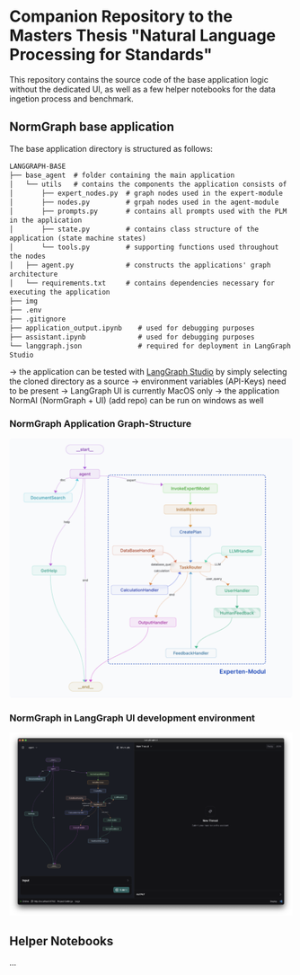 # Companion Repository to the Masters Thesis "Natural Language Processing for Standards"

This repository contains the source code of the base application logic without the dedicated UI, as well as a few helper notebooks for the data ingetion process and benchmark.


## NormGraph base application
The base application directory is structured as follows:
```
LANGGRAPH-BASE
├── base_agent  # folder containing the main application
│   └── utils   # contains the components the application consists of
│       ├── expert_nodes.py  # graph nodes used in the expert-module
│       ├── nodes.py         # grpah nodes used in the agent-module
│       ├── prompts.py       # contains all prompts used with the PLM in the application
│       ├── state.py         # contains class structure of the application (state machine states)
│       └── tools.py         # supporting functions used throughout the nodes
│   ├── agent.py             # constructs the applications' graph architecture
│   └── requirements.txt     # contains dependencies necessary for executing the application
├── img
├── .env
├── .gitignore
├── application_output.ipynb    # used for debugging purposes
├── assistant.ipynb             # used for debugging purposes
└── langgraph.json              # required for deployment in LangGraph Studio
```

-> the application can be tested with [LangGraph Studio]([https://www.google.com](https://github.com/langchain-ai/langgraph-studio)) by simply selecting the cloned directory as a source
-> environment variables (API-Keys) need to be present
-> LangGraph UI is currently MacOS only
-> the application NormAI (NormGraph + UI) (add repo) can be run on windows as well

### NormGraph Application Graph-Structure
![Application architecture](img/application_architecture_.png)


### NormGraph in LangGraph UI development environment

![NormGraph in LangGraph Studio](img/LangGraphUI.png)

## Helper Notebooks

...
